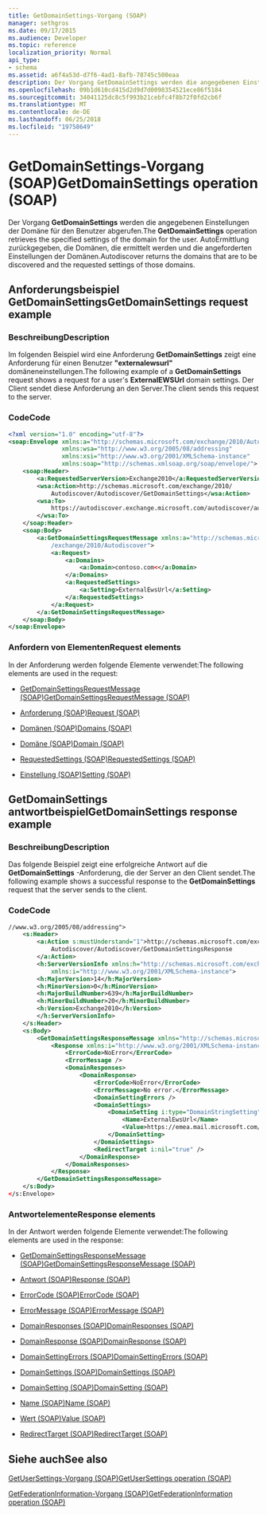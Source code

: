 ```yaml
---
title: GetDomainSettings-Vorgang (SOAP)
manager: sethgros
ms.date: 09/17/2015
ms.audience: Developer
ms.topic: reference
localization_priority: Normal
api_type:
- schema
ms.assetid: a6f4a53d-d7f6-4ad1-8afb-78745c500eaa
description: Der Vorgang GetDomainSettings werden die angegebenen Einstellungen der Domäne für den Benutzer abgerufen. AutoErmittlung zurückgegeben, die Domänen, die ermittelt werden und die angeforderten Einstellungen der Domänen.
ms.openlocfilehash: 09b1d610cd415d2d9d7d0098354521ece86f5184
ms.sourcegitcommit: 34041125dc8c5f993b21cebfc4f8b72f0fd2cb6f
ms.translationtype: MT
ms.contentlocale: de-DE
ms.lasthandoff: 06/25/2018
ms.locfileid: "19758649"
---
```

# <a name="getdomainsettings-operation-soap"></a><span data-ttu-id="7f5cb-104">GetDomainSettings-Vorgang (SOAP)</span><span class="sxs-lookup"><span data-stu-id="7f5cb-104">GetDomainSettings operation (SOAP)</span></span>

<span data-ttu-id="7f5cb-105">Der Vorgang **GetDomainSettings** werden die angegebenen Einstellungen der Domäne für den Benutzer abgerufen.</span><span class="sxs-lookup"><span data-stu-id="7f5cb-105">The **GetDomainSettings** operation retrieves the specified settings of the domain for the user.</span></span> <span data-ttu-id="7f5cb-106">AutoErmittlung zurückgegeben, die Domänen, die ermittelt werden und die angeforderten Einstellungen der Domänen.</span><span class="sxs-lookup"><span data-stu-id="7f5cb-106">Autodiscover returns the domains that are to be discovered and the requested settings of those domains.</span></span> 
  
## <a name="getdomainsettings-request-example"></a><span data-ttu-id="7f5cb-107">Anforderungsbeispiel GetDomainSettings</span><span class="sxs-lookup"><span data-stu-id="7f5cb-107">GetDomainSettings request example</span></span>

### <a name="description"></a><span data-ttu-id="7f5cb-108">Beschreibung</span><span class="sxs-lookup"><span data-stu-id="7f5cb-108">Description</span></span>

<span data-ttu-id="7f5cb-109">Im folgenden Beispiel wird eine Anforderung **GetDomainSettings** zeigt eine Anforderung für einen Benutzer **"externalewsurl"** domäneneinstellungen.</span><span class="sxs-lookup"><span data-stu-id="7f5cb-109">The following example of a **GetDomainSettings** request shows a request for a user's **ExternalEWSUrl** domain settings.</span></span> <span data-ttu-id="7f5cb-110">Der Client sendet diese Anforderung an den Server.</span><span class="sxs-lookup"><span data-stu-id="7f5cb-110">The client sends this request to the server.</span></span> 
  
### <a name="code"></a><span data-ttu-id="7f5cb-111">Code</span><span class="sxs-lookup"><span data-stu-id="7f5cb-111">Code</span></span>

```XML
<?xml version="1.0" encoding="utf-8"?> 
<soap:Envelope xmlns:a="http://schemas.microsoft.com/exchange/2010/Autodiscover"
               xmlns:wsa="http://www.w3.org/2005/08/addressing"
               xmlns:xsi="http://www.w3.org/2001/XMLSchema-instance" 
               xmlns:soap="http://schemas.xmlsoap.org/soap/envelope/"> 
    <soap:Header> 
        <a:RequestedServerVersion>Exchange2010</a:RequestedServerVersion>
        <wsa:Action>http://schemas.microsoft.com/exchange/2010/
            Autodiscover/Autodiscover/GetDomainSettings</wsa:Action>
        <wsa:To>
            https://autodiscover.exchange.microsoft.com/autodiscover/autodiscover.svc
        </wsa:To>
    </soap:Header> 
    <soap:Body> 
        <a:GetDomainSettingsRequestMessage xmlns:a="http://schemas.microsoft.com
            /exchange/2010/Autodiscover"> 
            <a:Request> 
                <a:Domains> 
                    <a:Domain>contoso.com<</a:Domain> 
                </a:Domains> 
                <a:RequestedSettings> 
                    <a:Setting>ExternalEwsUrl</a:Setting> 
                </a:RequestedSettings> 
            </a:Request> 
        </a:GetDomainSettingsRequestMessage> 
    </soap:Body> 
</soap:Envelope>
```

### <a name="request-elements"></a><span data-ttu-id="7f5cb-112">Anfordern von Elementen</span><span class="sxs-lookup"><span data-stu-id="7f5cb-112">Request elements</span></span>

<span data-ttu-id="7f5cb-113">In der Anforderung werden folgende Elemente verwendet:</span><span class="sxs-lookup"><span data-stu-id="7f5cb-113">The following elements are used in the request:</span></span>
  
- [<span data-ttu-id="7f5cb-114">GetDomainSettingsRequestMessage (SOAP)</span><span class="sxs-lookup"><span data-stu-id="7f5cb-114">GetDomainSettingsRequestMessage (SOAP)</span></span>](getdomainsettingsrequestmessage-soap.md)
    
- [<span data-ttu-id="7f5cb-115">Anforderung (SOAP)</span><span class="sxs-lookup"><span data-stu-id="7f5cb-115">Request (SOAP)</span></span>](request-soap.md)
    
- [<span data-ttu-id="7f5cb-116">Domänen (SOAP)</span><span class="sxs-lookup"><span data-stu-id="7f5cb-116">Domains (SOAP)</span></span>](domains-soap.md)
    
- [<span data-ttu-id="7f5cb-117">Domäne (SOAP)</span><span class="sxs-lookup"><span data-stu-id="7f5cb-117">Domain (SOAP)</span></span>](domain-soap.md)
    
- [<span data-ttu-id="7f5cb-118">RequestedSettings (SOAP)</span><span class="sxs-lookup"><span data-stu-id="7f5cb-118">RequestedSettings (SOAP)</span></span>](requestedsettings-soap.md)
    
- [<span data-ttu-id="7f5cb-119">Einstellung (SOAP)</span><span class="sxs-lookup"><span data-stu-id="7f5cb-119">Setting (SOAP)</span></span>](setting-soap.md)
    
## <a name="getdomainsettings-response-example"></a><span data-ttu-id="7f5cb-120">GetDomainSettings antwortbeispiel</span><span class="sxs-lookup"><span data-stu-id="7f5cb-120">GetDomainSettings response example</span></span>

### <a name="description"></a><span data-ttu-id="7f5cb-121">Beschreibung</span><span class="sxs-lookup"><span data-stu-id="7f5cb-121">Description</span></span>

<span data-ttu-id="7f5cb-122">Das folgende Beispiel zeigt eine erfolgreiche Antwort auf die **GetDomainSettings** -Anforderung, die der Server an den Client sendet.</span><span class="sxs-lookup"><span data-stu-id="7f5cb-122">The following example shows a successful response to the **GetDomainSettings** request that the server sends to the client.</span></span> 
  
### <a name="code"></a><span data-ttu-id="7f5cb-123">Code</span><span class="sxs-lookup"><span data-stu-id="7f5cb-123">Code</span></span>

```XML
//www.w3.org/2005/08/addressing"> 
    <s:Header> 
        <a:Action s:mustUnderstand="1">http://schemas.microsoft.com/exchange/2010/ 
            Autodiscover/Autodiscover/GetDomainSettingsResponse
        </a:Action> 
        <h:ServerVersionInfo xmlns:h="http://schemas.microsoft.com/exchange/2010/Autodiscover" 
            xmlns:i="http://www.w3.org/2001/XMLSchema-instance"> 
        <h:MajorVersion>14</h:MajorVersion> 
        <h:MinorVersion>0</h:MinorVersion> 
        <h:MajorBuildNumber>639</h:MajorBuildNumber> 
        <h:MinorBuildNumber>20</h:MinorBuildNumber> 
        <h:Version>Exchange2010</h:Version> 
        </h:ServerVersionInfo>
    </s:Header> 
    <s:Body> 
        <GetDomainSettingsResponseMessage xmlns="http://schemas.microsoft.com/exchange/2010/Autodiscover"> 
            <Response xmlns:i="http://www.w3.org/2001/XMLSchema-instance"> 
                <ErrorCode>NoError</ErrorCode> 
                <ErrorMessage /> 
                <DomainResponses> 
                    <DomainResponse> 
                        <ErrorCode>NoError</ErrorCode> 
                        <ErrorMessage>No error.</ErrorMessage> 
                        <DomainSettingErrors /> 
                        <DomainSettings> 
                            <DomainSetting i:type="DomainStringSetting"> 
                                <Name>ExternalEwsUrl</Name> 
                                <Value>https://emea.mail.microsoft.com/EWS/Exchange.asmx</Value> 
                            </DomainSetting> 
                        </DomainSettings> 
                        <RedirectTarget i:nil="true" /> 
                    </DomainResponse> 
                </DomainResponses> 
            </Response> 
        </GetDomainSettingsResponseMessage> 
    </s:Body> 
</s:Envelope>
```

### <a name="response-elements"></a><span data-ttu-id="7f5cb-124">Antwortelemente</span><span class="sxs-lookup"><span data-stu-id="7f5cb-124">Response elements</span></span>

<span data-ttu-id="7f5cb-125">In der Antwort werden folgende Elemente verwendet:</span><span class="sxs-lookup"><span data-stu-id="7f5cb-125">The following elements are used in the response:</span></span>
  
- [<span data-ttu-id="7f5cb-126">GetDomainSettingsResponseMessage (SOAP)</span><span class="sxs-lookup"><span data-stu-id="7f5cb-126">GetDomainSettingsResponseMessage (SOAP)</span></span>](getdomainsettingsresponsemessage-soap.md)
    
- [<span data-ttu-id="7f5cb-127">Antwort (SOAP)</span><span class="sxs-lookup"><span data-stu-id="7f5cb-127">Response (SOAP)</span></span>](response-soap.md)
    
- [<span data-ttu-id="7f5cb-128">ErrorCode (SOAP)</span><span class="sxs-lookup"><span data-stu-id="7f5cb-128">ErrorCode (SOAP)</span></span>](errorcode-soap.md)
    
- [<span data-ttu-id="7f5cb-129">ErrorMessage (SOAP)</span><span class="sxs-lookup"><span data-stu-id="7f5cb-129">ErrorMessage (SOAP)</span></span>](errormessage-soap.md)
    
- [<span data-ttu-id="7f5cb-130">DomainResponses (SOAP)</span><span class="sxs-lookup"><span data-stu-id="7f5cb-130">DomainResponses (SOAP)</span></span>](domainresponses-soap.md)
    
- [<span data-ttu-id="7f5cb-131">DomainResponse (SOAP)</span><span class="sxs-lookup"><span data-stu-id="7f5cb-131">DomainResponse (SOAP)</span></span>](domainresponse-soap.md)
    
- [<span data-ttu-id="7f5cb-132">DomainSettingErrors (SOAP)</span><span class="sxs-lookup"><span data-stu-id="7f5cb-132">DomainSettingErrors (SOAP)</span></span>](domainsettingerrors-soap.md)
    
- [<span data-ttu-id="7f5cb-133">DomainSettings (SOAP)</span><span class="sxs-lookup"><span data-stu-id="7f5cb-133">DomainSettings (SOAP)</span></span>](domainsettings-soap.md)
    
- [<span data-ttu-id="7f5cb-134">DomainSetting (SOAP)</span><span class="sxs-lookup"><span data-stu-id="7f5cb-134">DomainSetting (SOAP)</span></span>](domainsetting-soap.md)
    
- [<span data-ttu-id="7f5cb-135">Name (SOAP)</span><span class="sxs-lookup"><span data-stu-id="7f5cb-135">Name (SOAP)</span></span>](name-soap.md)
    
- [<span data-ttu-id="7f5cb-136">Wert (SOAP)</span><span class="sxs-lookup"><span data-stu-id="7f5cb-136">Value (SOAP)</span></span>](value-soap.md)
    
- [<span data-ttu-id="7f5cb-137">RedirectTarget (SOAP)</span><span class="sxs-lookup"><span data-stu-id="7f5cb-137">RedirectTarget (SOAP)</span></span>](redirecttarget-soap.md)
    
## <a name="see-also"></a><span data-ttu-id="7f5cb-138">Siehe auch</span><span class="sxs-lookup"><span data-stu-id="7f5cb-138">See also</span></span>



[<span data-ttu-id="7f5cb-139">GetUserSettings-Vorgang (SOAP)</span><span class="sxs-lookup"><span data-stu-id="7f5cb-139">GetUserSettings operation (SOAP)</span></span>](getusersettings-operation-soap.md)
  
[<span data-ttu-id="7f5cb-140">GetFederationInformation-Vorgang (SOAP)</span><span class="sxs-lookup"><span data-stu-id="7f5cb-140">GetFederationInformation operation (SOAP)</span></span>](getfederationinformation-operation-soap.md)

